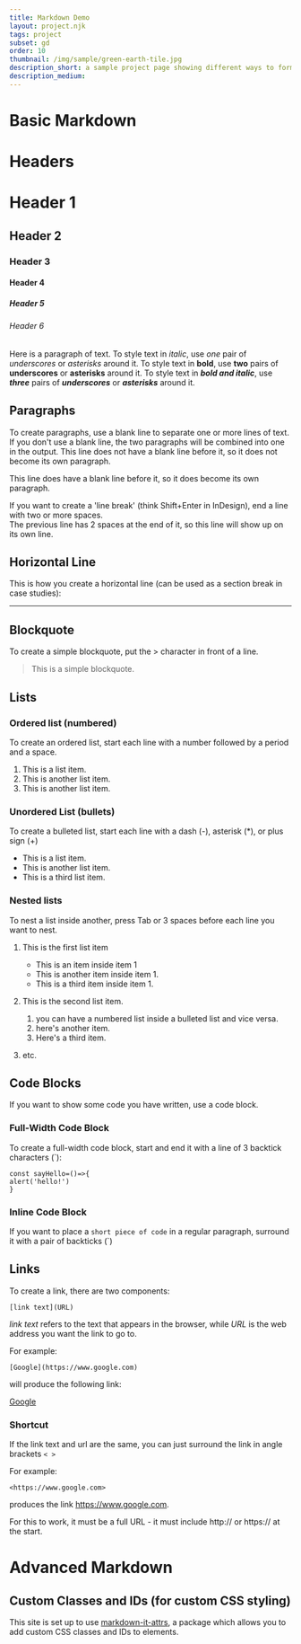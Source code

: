 ```yaml
---
title: Markdown Demo
layout: project.njk
tags: project
subset: gd
order: 10
thumbnail: /img/sample/green-earth-tile.jpg
description_short: a sample project page showing different ways to format text in Markdown.
description_medium:
---
```


# Basic Markdown

# Headers

# Header 1

## Header 2

### Header 3

#### Header 4

##### Header 5

###### Header 6

Here is a paragraph of text. To style text in _italic_, use _one_ pair of _underscores_ or _asterisks_ around it. To style text in **bold**, use **two** pairs of **underscores** or **asterisks** around it. To style text in **_bold and italic_**, use **_three_** pairs of **_underscores_** or **_asterisks_** around it.

## Paragraphs

To create paragraphs, use a blank line to separate one or more lines of text. If you don't use a blank line, the two paragraphs will be combined into one in the output.
This line does not have a blank line before it, so it does not become its own paragraph.

This line does have a blank line before it, so it does become its own paragraph.

If you want to create a 'line break' (think Shift+Enter in InDesign), end a line with two or more spaces.  
The previous line has 2 spaces at the end of it, so this line will show up on its own line.

## Horizontal Line

This is how you create a horizontal line (can be used as a section break in case studies):

---

## Blockquote

To create a simple blockquote, put the > character in front of a line.

> This is a simple blockquote.

## Lists

### Ordered list (numbered)

To create an ordered list, start each line with a number followed by a period and a space.

1. This is a list item.
2. This is another list item.
3. This is another list item.

### Unordered List (bullets)

To create a bulleted list, start each line with a dash (-), asterisk (\*), or plus sign (+)

- This is a list item.
- This is another list item.
- This is a third list item.

### Nested lists

To nest a list inside another, press Tab or 3 spaces before each line you want to nest.

1. This is the first list item

   - This is an item inside item 1
   - This is another item inside item 1.
   - This is a third item inside item 1.

2. This is the second list item.

   1. you can have a numbered list inside a bulleted list and vice versa.
   2. here's another item.
   3. Here's a third item.

3. etc.

## Code Blocks

If you want to show some code you have written, use a code block.

### Full-Width Code Block

To create a full-width code block, start and end it with a line of 3 backtick characters (`):

```
const sayHello=()=>{
alert('hello!')
}
```

### Inline Code Block

If you want to place a `short piece of code` in a regular paragraph, surround it with a pair of backticks (`)

## Links

To create a link, there are two components:

```
[link text](URL)
```

_link text_ refers to the text that appears in the browser, while _URL_ is the web address you want the link to go to.

For example:

```
[Google](https://www.google.com)
```

will produce the following link:

[Google](https://www.google.com)

### Shortcut

If the link text and url are the same, you can just surround the link in angle brackets `< >`

For example:

```
<https://www.google.com>
```

produces the link <https://www.google.com>.

For this to work, it must be a full URL - it must include http:// or https:// at the start.

# Advanced Markdown

## Custom Classes and IDs (for custom CSS styling)

This site is set up to use [markdown-it-attrs](https://www.npmjs.com/package/markdown-it-attrs), a package which allows you to add custom CSS classes and IDs to elements. 
